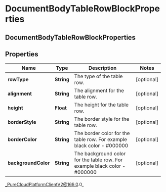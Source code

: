 # DocumentBodyTableRowBlockProperties

## DocumentBodyTableRowBlockProperties

## Properties

|Name | Type | Description | Notes|
|------------ | ------------- | ------------- | -------------|
| **rowType** | **String** | The type of the table row. | [optional] |
| **alignment** | **String** | The alignment for the table row. | [optional] |
| **height** | **Float** | The height for the table row. | [optional] |
| **borderStyle** | **String** | The border style for the table row. | [optional] |
| **borderColor** | **String** | The border color for the table row. For example black color - #000000 | [optional] |
| **backgroundColor** | **String** | The background color for the table row. For example black color - #000000 | [optional] |



_PureCloudPlatformClientV2@169.0.0_

